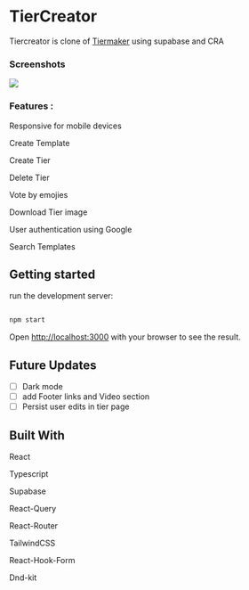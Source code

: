 # TierCreator

Tiercreator is clone of <a href="https://tiermaker.com/" target="_blank">Tiermaker</a> using supabase and CRA

### Screenshots

![](./screenshots/tiercreator.gif)

### Features :

Responsive for mobile devices

Create Template

Create Tier

Delete Tier

Vote by emojies

Download Tier image

User authentication using Google

Search Templates

## Getting started

run the development server:

```bash

npm start

```

Open [http://localhost:3000](http://localhost:3000) with your browser to see the result.

## Future Updates

- [ ] Dark mode
- [ ] add Footer links and Video section
- [ ] Persist user edits in tier page

## Built With

React

Typescript

Supabase

React-Query

React-Router

TailwindCSS

React-Hook-Form

Dnd-kit
